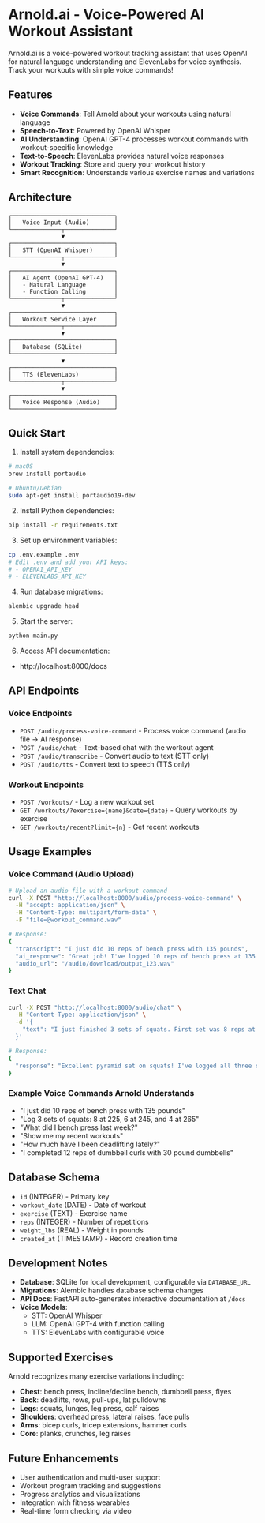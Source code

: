 # Arnold.ai - Voice-Powered AI Workout Assistant

Arnold.ai is a voice-powered workout tracking assistant that uses OpenAI for natural language understanding and ElevenLabs for voice synthesis. Track your workouts with simple voice commands!

## Features

- **Voice Commands**: Tell Arnold about your workouts using natural language
- **Speech-to-Text**: Powered by OpenAI Whisper
- **AI Understanding**: OpenAI GPT-4 processes workout commands with workout-specific knowledge
- **Text-to-Speech**: ElevenLabs provides natural voice responses
- **Workout Tracking**: Store and query your workout history
- **Smart Recognition**: Understands various exercise names and variations

## Architecture

```
┌─────────────────────────────┐
│   Voice Input (Audio)       │
└──────────────┬──────────────┘
               ▼
┌─────────────────────────────┐
│   STT (OpenAI Whisper)      │
└──────────────┬──────────────┘
               ▼
┌─────────────────────────────┐
│   AI Agent (OpenAI GPT-4)   │
│   - Natural Language        │
│   - Function Calling        │
└──────────────┬──────────────┘
               ▼
┌─────────────────────────────┐
│   Workout Service Layer     │
└──────────────┬──────────────┘
               ▼
┌─────────────────────────────┐
│   Database (SQLite)         │
└─────────────────────────────┘
               ▼
┌─────────────────────────────┐
│   TTS (ElevenLabs)          │
└──────────────┬──────────────┘
               ▼
┌─────────────────────────────┐
│   Voice Response (Audio)    │
└─────────────────────────────┘
```

## Quick Start

1. Install system dependencies:
```bash
# macOS
brew install portaudio

# Ubuntu/Debian
sudo apt-get install portaudio19-dev
```

2. Install Python dependencies:
```bash
pip install -r requirements.txt
```

3. Set up environment variables:
```bash
cp .env.example .env
# Edit .env and add your API keys:
# - OPENAI_API_KEY
# - ELEVENLABS_API_KEY
```

4. Run database migrations:
```bash
alembic upgrade head
```

5. Start the server:
```bash
python main.py
```

6. Access API documentation:
- http://localhost:8000/docs

## API Endpoints

### Voice Endpoints
- `POST /audio/process-voice-command` - Process voice command (audio file → AI response)
- `POST /audio/chat` - Text-based chat with the workout agent
- `POST /audio/transcribe` - Convert audio to text (STT only)
- `POST /audio/tts` - Convert text to speech (TTS only)

### Workout Endpoints  
- `POST /workouts/` - Log a new workout set
- `GET /workouts/?exercise={name}&date={date}` - Query workouts by exercise
- `GET /workouts/recent?limit={n}` - Get recent workouts

## Usage Examples

### Voice Command (Audio Upload)
```bash
# Upload an audio file with a workout command
curl -X POST "http://localhost:8000/audio/process-voice-command" \
  -H "accept: application/json" \
  -H "Content-Type: multipart/form-data" \
  -F "file=@workout_command.wav"

# Response:
{
  "transcript": "I just did 10 reps of bench press with 135 pounds",
  "ai_response": "Great job! I've logged 10 reps of bench press at 135 pounds. Keep up the good work!",
  "audio_url": "/audio/download/output_123.wav"
}
```

### Text Chat
```bash
curl -X POST "http://localhost:8000/audio/chat" \
  -H "Content-Type: application/json" \
  -d '{
    "text": "I just finished 3 sets of squats. First set was 8 reps at 225, second was 6 reps at 245, and third was 4 reps at 265"
  }'

# Response:
{
  "response": "Excellent pyramid set on squats! I've logged all three sets for you:\n- Set 1: 8 reps at 225 lbs\n- Set 2: 6 reps at 245 lbs\n- Set 3: 4 reps at 265 lbs\nThat's some serious weight! Your progressive overload is looking strong."
}
```

### Example Voice Commands Arnold Understands
- "I just did 10 reps of bench press with 135 pounds"
- "Log 3 sets of squats: 8 at 225, 6 at 245, and 4 at 265"
- "What did I bench press last week?"
- "Show me my recent workouts"
- "How much have I been deadlifting lately?"
- "I completed 12 reps of dumbbell curls with 30 pound dumbbells"

## Database Schema

- `id` (INTEGER) - Primary key
- `workout_date` (DATE) - Date of workout
- `exercise` (TEXT) - Exercise name
- `reps` (INTEGER) - Number of repetitions
- `weight_lbs` (REAL) - Weight in pounds
- `created_at` (TIMESTAMP) - Record creation time

## Development Notes

- **Database**: SQLite for local development, configurable via `DATABASE_URL`
- **Migrations**: Alembic handles database schema changes
- **API Docs**: FastAPI auto-generates interactive documentation at `/docs`
- **Voice Models**: 
  - STT: OpenAI Whisper
  - LLM: OpenAI GPT-4 with function calling
  - TTS: ElevenLabs with configurable voice

## Supported Exercises

Arnold recognizes many exercise variations including:
- **Chest**: bench press, incline/decline bench, dumbbell press, flyes
- **Back**: deadlifts, rows, pull-ups, lat pulldowns
- **Legs**: squats, lunges, leg press, calf raises
- **Shoulders**: overhead press, lateral raises, face pulls
- **Arms**: bicep curls, tricep extensions, hammer curls
- **Core**: planks, crunches, leg raises

## Future Enhancements

- User authentication and multi-user support
- Workout program tracking and suggestions
- Progress analytics and visualizations
- Integration with fitness wearables
- Real-time form checking via video